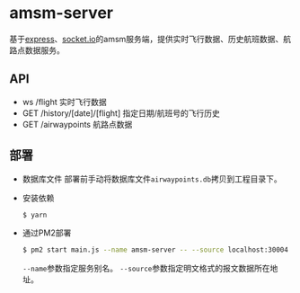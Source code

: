 # amsm-server
基于[express](https://github.com/expressjs/express)、[socket.io](https://github.com/socketio/socket.io)的amsm服务端，提供实时飞行数据、历史航班数据、航路点数据服务。

## API
- ws /flight 实时飞行数据
- GET /history/[date]/[flight] 指定日期/航班号的飞行历史
- GET /airwaypoints 航路点数据

## 部署
- 数据库文件
  部署前手动将数据库文件`airwaypoints.db`拷贝到工程目录下。

- 安装依赖
  ```bash
  $ yarn
  ```
  
- 通过PM2部署
  ```bash
  $ pm2 start main.js --name amsm-server -- --source localhost:30004
  ```
  `--name`参数指定服务别名。
  `--source`参数指定明文格式的报文数据所在地址。
